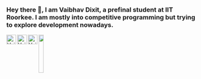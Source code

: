 ### Hey there 👋, I am Vaibhav Dixit, a prefinal student at IIT Roorkee. I am mostly into competitive programming but trying to explore development nowadays. 

<a href="https://www.instagram.com/vwv.1d/">
  <img align="left" alt="Vaibhav's Instagram" width="25px" src="https://raw.githubusercontent.com/hussainweb/hussainweb/main/icons/instagram.png" />
</a>
<a href="https://twitter.com/vwv_1d">
  <img align="left" alt="Vaibhav's Twitter" width="25px" src="https://raw.githubusercontent.com/peterthehan/peterthehan/master/assets/twitter.svg" />
</a>
<a href="https://www.linkedin.com/in/vaibhav-dixit-8a337b200/">
  <img align="left" alt="Vaibhav's LinkedIN" width="25px" src="https://raw.githubusercontent.com/peterthehan/peterthehan/master/assets/linkedin.svg" />
</a>

<img width ="16%" align="left" src="https://komarev.com/ghpvc/?username=flow6979&color=blueviolet" />

<br />
<br />

